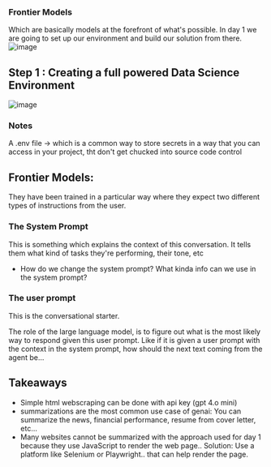 ### Frontier Models
Which are basically models at the forefront of what's possible. 
In day 1 we are going to set up our environment and build our solution from there.
![image](https://github.com/user-attachments/assets/969d33bf-a8c2-4508-b276-064afc29083c)

## Step 1 : Creating a full powered Data Science Environment
![image](https://github.com/user-attachments/assets/d42e82ec-42ff-43f4-b6ae-d3cf538cc20a)

### Notes 

A .env file -> which is a common way to store secrets in a way that you can access in your project, tht don't get chucked into source code control

## Frontier Models:
They have been trained in a particular way where they expect two different types of instructions from the user.

### The System Prompt
This is something which explains the context of this conversation. It tells them what kind of tasks they're performing, their tone, etc

- How do we change the system prompt? What kinda info can we use in the system prompt?
### The user prompt
This is the conversational starter.

The role of the large language model, is to figure out what is the most likely way to respond given this user prompt.
Like if it is given a user prompt with the context in the system prompt, how should the next text coming from the agent be...

## Takeaways

- Simple html webscraping can be done with api key (gpt 4.o mini)
- summarizations are the most common use case of genai: You can summarize the news, financial performance, resume from cover letter, etc...
- Many websites cannot be summarized with the approach used for day 1 because they use JavaScript to render the web page.. Solution: Use a platform like Selenium or Playwright.. that can help render the page.
